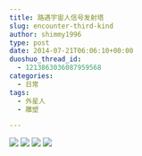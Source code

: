 ```yaml
---
title: 路遇宇宙人信号发射塔
slug: encounter-third-kind
author: shimmy1996
type: post
date: 2014-07-21T06:06:10+00:00
duoshuo_thread_id:
  - 1213863036087959568
categories:
  - 日常
tags:
  - 外星人
  - 雕塑

---
```

<img src="/wp-content/uploads/2014/07/IMG_2217.jpg"/>
<img src="/wp-content/uploads/2014/07/IMG_2219.jpg"/>
<img src="/wp-content/uploads/2014/07/IMG_2226.jpg"/>
<img src="/wp-content/uploads/2014/07/IMG_2230.jpg"/>
